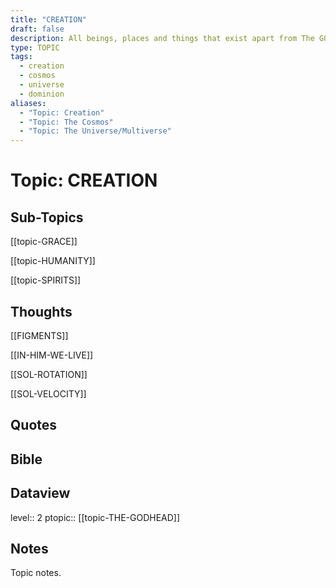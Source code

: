 ```yaml
---
title: "CREATION"
draft: false
description: All beings, places and things that exist apart from The GODHEAD as a result of Divine Creation.
type: TOPIC
tags:
  - creation
  - cosmos
  - universe
  - dominion
aliases:
  - "Topic: Creation"
  - "Topic: The Cosmos"
  - "Topic: The Universe/Multiverse"
---
```

# Topic: CREATION
## Sub-Topics
[[topic-GRACE]]

[[topic-HUMANITY]]

[[topic-SPIRITS]]

## Thoughts
[[FIGMENTS]]

[[IN-HIM-WE-LIVE]]

[[SOL-ROTATION]]

[[SOL-VELOCITY]]
## Quotes

## Bible

## Dataview
level:: 2
ptopic:: [[topic-THE-GODHEAD]]

## Notes
Topic notes.

